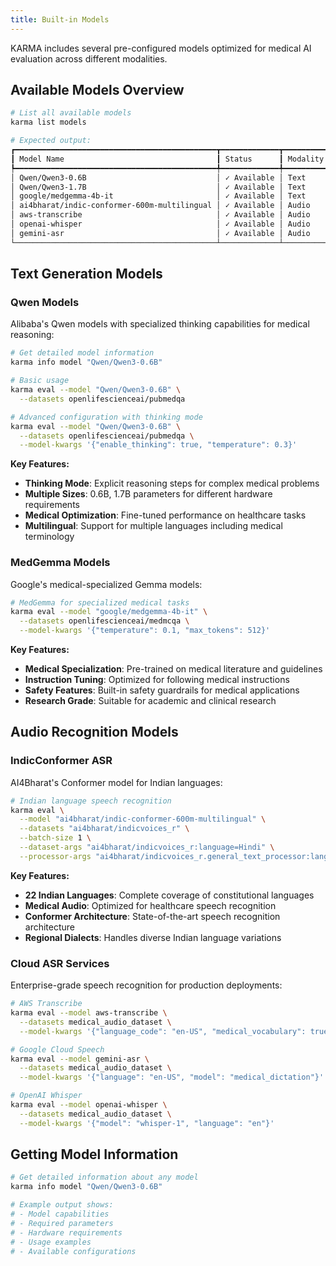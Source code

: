 ```yaml
---
title: Built-in Models
---
```


KARMA includes several pre-configured models optimized for medical AI evaluation across different modalities.

## Available Models Overview

```bash
# List all available models
karma list models

# Expected output:
┏━━━━━━━━━━━━━━━━━━━━━━━━━━━━━━━━━━━━━━━━━━━━━┳━━━━━━━━━━━━━┳━━━━━━━━━━━━━━━━━━━━┓
┃ Model Name                                  ┃ Status      ┃ Modality           ┃
┡━━━━━━━━━━━━━━━━━━━━━━━━━━━━━━━━━━━━━━━━━━━━━╇━━━━━━━━━━━━━╇━━━━━━━━━━━━━━━━━━━━┩
│ Qwen/Qwen3-0.6B                             │ ✓ Available │ Text               │
│ Qwen/Qwen3-1.7B                             │ ✓ Available │ Text               │
│ google/medgemma-4b-it                       │ ✓ Available │ Text               │
│ ai4bharat/indic-conformer-600m-multilingual │ ✓ Available │ Audio              │
│ aws-transcribe                              │ ✓ Available │ Audio              │
│ openai-whisper                              │ ✓ Available │ Audio              │
│ gemini-asr                                  │ ✓ Available │ Audio              │
└─────────────────────────────────────────────┴─────────────┴────────────────────┘
```

## Text Generation Models

### Qwen Models
Alibaba's Qwen models with specialized thinking capabilities for medical reasoning:

```bash
# Get detailed model information
karma info model "Qwen/Qwen3-0.6B"

# Basic usage
karma eval --model "Qwen/Qwen3-0.6B" \
  --datasets openlifescienceai/pubmedqa

# Advanced configuration with thinking mode
karma eval --model "Qwen/Qwen3-0.6B" \
  --datasets openlifescienceai/pubmedqa \
  --model-kwargs '{"enable_thinking": true, "temperature": 0.3}'
```

**Key Features:**
- **Thinking Mode**: Explicit reasoning steps for complex medical problems
- **Multiple Sizes**: 0.6B, 1.7B parameters for different hardware requirements
- **Medical Optimization**: Fine-tuned performance on healthcare tasks
- **Multilingual**: Support for multiple languages including medical terminology

### MedGemma Models
Google's medical-specialized Gemma models:

```bash
# MedGemma for specialized medical tasks
karma eval --model "google/medgemma-4b-it" \
  --datasets openlifescienceai/medmcqa \
  --model-kwargs '{"temperature": 0.1, "max_tokens": 512}'
```

**Key Features:**
- **Medical Specialization**: Pre-trained on medical literature and guidelines
- **Instruction Tuning**: Optimized for following medical instructions
- **Safety Features**: Built-in safety guardrails for medical applications
- **Research Grade**: Suitable for academic and clinical research

## Audio Recognition Models

### IndicConformer ASR
AI4Bharat's Conformer model for Indian languages:

```bash
# Indian language speech recognition
karma eval \
  --model "ai4bharat/indic-conformer-600m-multilingual" \
  --datasets "ai4bharat/indicvoices_r" \
  --batch-size 1 \
  --dataset-args "ai4bharat/indicvoices_r:language=Hindi" \
  --processor-args "ai4bharat/indicvoices_r.general_text_processor:language=Hindi"
```

**Key Features:**
- **22 Indian Languages**: Complete coverage of constitutional languages
- **Medical Audio**: Optimized for healthcare speech recognition
- **Conformer Architecture**: State-of-the-art speech recognition architecture
- **Regional Dialects**: Handles diverse Indian language variations

### Cloud ASR Services
Enterprise-grade speech recognition for production deployments:

```bash
# AWS Transcribe
karma eval --model aws-transcribe \
  --datasets medical_audio_dataset \
  --model-kwargs '{"language_code": "en-US", "medical_vocabulary": true}'

# Google Cloud Speech
karma eval --model gemini-asr \
  --datasets medical_audio_dataset \
  --model-kwargs '{"language": "en-US", "model": "medical_dictation"}'

# OpenAI Whisper
karma eval --model openai-whisper \
  --datasets medical_audio_dataset \
  --model-kwargs '{"model": "whisper-1", "language": "en"}'
```

## Getting Model Information

```bash
# Get detailed information about any model
karma info model "Qwen/Qwen3-0.6B"

# Example output shows:
# - Model capabilities
# - Required parameters
# - Hardware requirements
# - Usage examples
# - Available configurations
```
